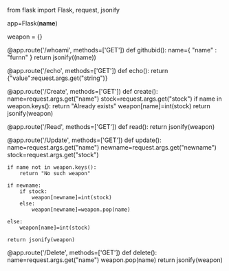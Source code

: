 from flask import Flask, request, jsonify

app=Flask(__name__)

weapon = {}

@app.route('/whoami', methods=['GET'])
def githubid():
    name={
        "name" : "furnn"
    }
    return jsonify((name))
    
@app.route('/echo', methods=['GET'])
def echo():
    return {"value":request.args.get("string")}

@app.route('/Create', methods=['GET'])
def create():
    name=request.args.get("name")
    stock=request.args.get("stock")
    if name in weapon.keys():
        return "Already exists"
    weapon[name]=int(stock)
    return jsonify(weapon)


@app.route('/Read', methods=['GET'])
def read():
    return jsonify(weapon)

@app.route('/Update', methods=['GET'])
def update():
    name=request.args.get("name")
    newname=request.args.get("newname")
    stock=request.args.get("stock")

    if name not in weapon.keys():
        return "No such weapon"

    if newname:
        if stock:
            weapon[newname]=int(stock)
        else:
            weapon[newname]=weapon.pop(name)
    
    else:
        weapon[name]=int(stock)

    return jsonify(weapon)

@app.route('/Delete', methods=['GET'])
def delete():
    name=request.args.get("name")
    weapon.pop(name)
    return jsonify(weapon)